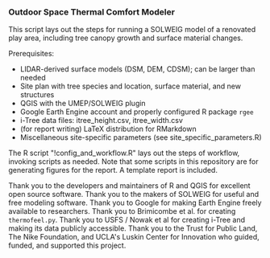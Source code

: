 ### Outdoor Space Thermal Comfort Modeler

This script lays out the steps for running a SOLWEIG model of a renovated play area, including tree canopy growth and surface material changes.

Prerequisites:

 * LIDAR-derived surface models (DSM, DEM, CDSM); can be larger than needed
 * Site plan with tree species and location, surface material, and new structures
 * QGIS with the UMEP/SOLWEIG plugin
 * Google Earth Engine account and properly configured R package `rgee`
 * i-Tree data files: itree_height.csv, itree_width.csv
 * (for report writing) LaTeX distribution for RMarkdown
 * Miscellaneous site-specific parameters (see site_specific_parameters.R)
 
The R script "!config_and_workflow.R" lays out the steps of workflow, invoking scripts as needed. Note that some scripts in this repository are for generating figures for the report. A template report is included.
 
Thank you to the developers and maintainers of R and QGIS for excellent open source software. Thank you to the makers of SOLWEIG for useful and free modeling software. Thank you to Google for making Earth Engine freely available to researchers. Thank you to Brimicombe et al. for creating `thermofeel.py`. Thank you to USFS / Nowak et al for creating i-Tree and making its data publicly accessible. Thank you to the Trust for Public Land, The Nike Foundation, and UCLA's Luskin Center for Innovation who guided, funded, and supported this project.